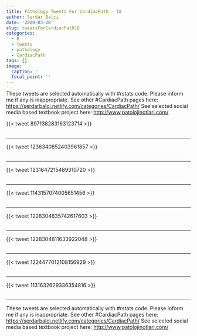 ```yaml
---
title: Pathology Tweets For CardiacPath - 18
author: Serdar Balci
date: '2020-03-20'
slug: tweetsForCardiacPath18
categories:
  - R
  - tweets
  - pathology
  - CardiacPath
tags: []
image:
  caption: ''
  focal_point: ''
---
```



These tweets are selected automatically with #rstats code. Please inform me if any is inappropriate.
See other #CardiacPath pages here: https://serdarbalci.netlify.com/categories/CardiacPath/ 
See selected social media based textbook project here: http://www.patolojinotlari.com/

{{< tweet 897138283163123714 >}}
<br>
<br>
<hr>
{{< tweet 1236340852403961857 >}}
<br>
<br>
<hr>
{{< tweet 1231647215489310720 >}}
<br>
<br>
<hr>
{{< tweet 1143157074005651456 >}}
<br>
<br>
<hr>
{{< tweet 1228304835742617603 >}}
<br>
<br>
<hr>
{{< tweet 1228304811633922048 >}}
<br>
<br>
<hr>
{{< tweet 1224477012108156929 >}}
<br>
<br>
<hr>
{{< tweet 1131632629336354816 >}}
<br>
<br>
<hr>


These tweets are selected automatically with #rstats code. Please inform me if any is inappropriate.
See other #CardiacPath pages here: https://serdarbalci.netlify.com/categories/CardiacPath/ 
See selected social media based textbook project here: http://www.patolojinotlari.com/

